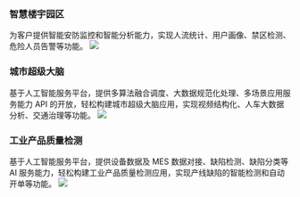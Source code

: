 ### 智慧楼宇园区

为客户提供智能安防监控和智能分析能力，实现人流统计、用户画像、禁区检测、危险人员告警等功能。
![](https://main.qcloudimg.com/raw/f5f44c74f28e135dac06e93073a3d9cd.svg)

### 城市超级大脑

基于人工智能服务平台，提供多算法融合调度、大数据规范化处理、多场景应用服务能力 API 的开放，轻松构建城市超级大脑应用，实现视频结构化、人车大数据分析、交通治理等功能。
![](https://main.qcloudimg.com/raw/bdb260a406f1ea30bff06b79cdcecc24.svg)

### 工业产品质量检测

基于人工智能服务平台，提供设备数据及 MES 数据对接、缺陷检测、缺陷分类等 AI 服务能力，轻松构建工业产品质量检测应用，实现产线缺陷的智能检测和自动开单等功能。
![](https://main.qcloudimg.com/raw/29bf06b94bb81b7dcee3c3ee6c61c2e4.svg)
